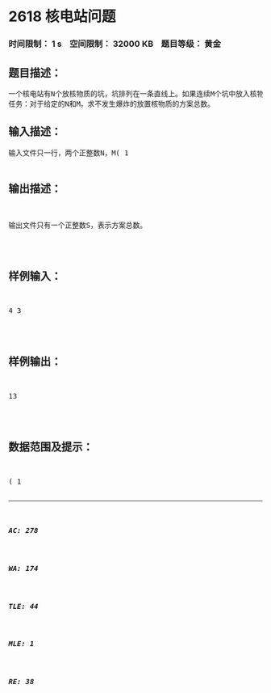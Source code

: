 # 2618 核电站问题   
### 时间限制： 1 s&nbsp;&nbsp;&nbsp;&nbsp;空间限制： 32000 KB&nbsp;&nbsp;&nbsp;&nbsp;题目等级： 黄金  
## 题目描述：  

<pre>
一个核电站有N个放核物质的坑，坑排列在一条直线上。如果连续M个坑中放入核物质，则会发生爆炸，于是，在某些坑中可能不放核物质。
任务：对于给定的N和M，求不发生爆炸的放置核物质的方案总数。
</pre>
  
  
## 输入描述：  

<pre>
输入文件只一行，两个正整数N，M( 1<N<50，2≤M≤5)
</pre>
  
  
## 输出描述：  

<pre>
输出文件只有一个正整数S，表示方案总数。
</pre>
  
  
## 样例输入：  

<pre>
4 3
</pre>
  
  
## 样例输出：  

<pre>
13
</pre>
  
  
## 数据范围及提示：  

<pre>
( 1<N<50，2≤M≤5)
</pre>
  
  
***  

##### AC: 278  
##### WA: 174  
##### TLE: 44  
##### MLE: 1  
##### RE: 38  
